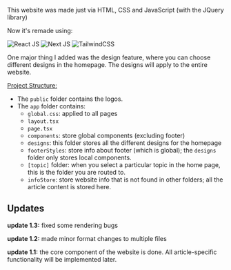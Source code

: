 This website was made just via HTML, CSS and JavaScript (with the JQuery library)

Now it's remade using:

![React JS](https://img.shields.io/badge/React-20232A?style=for-the-badge&logo=react&logoColor=61DAFB") ![Next JS](https://img.shields.io/badge/Next-black?style=for-the-badge&logo=next.js&logoColor=white) ![TailwindCSS](https://img.shields.io/badge/tailwindcss-%2338B2AC.svg?style=for-the-badge&logo=tailwind-css&logoColor=white)

One major thing I added was the design feature, where you can choose different designs in the homepage. The designs will apply to the entire website.

<u>Project Structure:</u>

- The `public` folder contains the logos.
- The `app` folder contains:
    - `global.css`: applied to all pages
    - `layout.tsx`
    - `page.tsx`
    - `components`: store global components (excluding footer)
    - `designs`: this folder stores all the different designs for the homepage
    - `footerStyles`: store info about footer (which is global); the `designs` folder only stores local components.
    - `[topic]` folder: when you select a particular topic in the home page, this is the folder you are routed to.
    - `infoStore`: store website info that is not found in other folders; all the article content is stored here.

## Updates

<b>update 1.3:</b> fixed some rendering bugs

<b>update 1.2:</b> made minor format changes to multiple files

<b>update 1.1:</b> the core component of the website is done. All article-specific functionality will be implemented later.